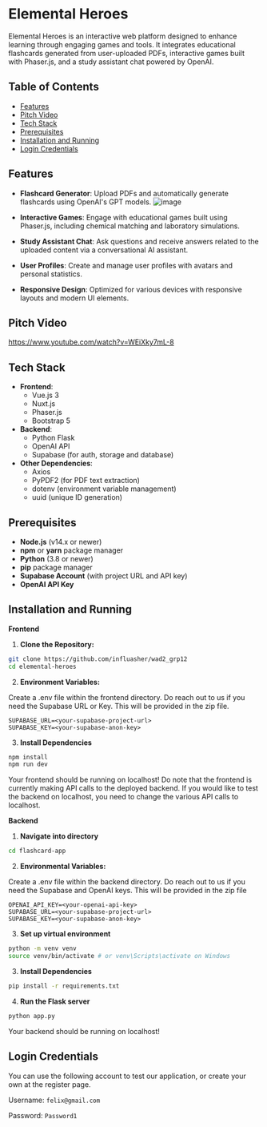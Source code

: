 ﻿# Elemental Heroes

Elemental Heroes is an interactive web platform designed to enhance learning through engaging games and tools. It integrates educational flashcards generated from user-uploaded PDFs, interactive games built with Phaser.js, and a study assistant chat powered by OpenAI.

## Table of Contents

- [Features](#features)
- [Pitch Video](#pitch-video)
- [Tech Stack](#tech-stack)
- [Prerequisites](#prerequisites)
- [Installation and Running](#installation-and-running)
- [Login Credentials](#login-credentials)

## Features

- **Flashcard Generator**: Upload PDFs and automatically generate flashcards using OpenAI's GPT models.
![image](https://github.com/user-attachments/assets/ff5a4c22-917e-46cd-b11f-02b69d4be0cc)

- **Interactive Games**: Engage with educational games built using Phaser.js, including chemical matching and laboratory simulations.
- **Study Assistant Chat**: Ask questions and receive answers related to the uploaded content via a conversational AI assistant.
- **User Profiles**: Create and manage user profiles with avatars and personal statistics.
- **Responsive Design**: Optimized for various devices with responsive layouts and modern UI elements.

## Pitch Video
https://www.youtube.com/watch?v=WEiXky7mL-8

## Tech Stack

- **Frontend**:
  - Vue.js 3
  - Nuxt.js
  - Phaser.js
  - Bootstrap 5
- **Backend**:
  - Python Flask
  - OpenAI API
  - Supabase (for auth, storage and database)
- **Other Dependencies**:
  - Axios
  - PyPDF2 (for PDF text extraction)
  - dotenv (environment variable management)
  - uuid (unique ID generation)

## Prerequisites

- **Node.js** (v14.x or newer)
- **npm** or **yarn** package manager
- **Python** (3.8 or newer)
- **pip** package manager
- **Supabase Account** (with project URL and API key)
- **OpenAI API Key**

## Installation and Running

**Frontend**

1. **Clone the Repository:**

```bash
git clone https://github.com/influasher/wad2_grp12
cd elemental-heroes
```

2. **Environment Variables:**

Create a .env file within the frontend directory. Do reach out to us if you need the Supabase URL or Key. This will be provided in the zip file.

```env
SUPABASE_URL=<your-supabase-project-url>
SUPABASE_KEY=<your-supabase-anon-key>
```

3. **Install Dependencies**

```bash
npm install
npm run dev
```

Your frontend should be running on localhost! Do note that the frontend is currently making API calls to the deployed backend. If you would like to test the backend on localhost, you need to change the various API calls to localhost. 

**Backend**

1. **Navigate into directory**

```bash
cd flashcard-app
```

2. **Environmental Variables:**

Create a .env file within the backend directory. Do reach out to us if you need the Supabase and OpenAI keys. This will be provided in the zip file

```env
OPENAI_API_KEY=<your-openai-api-key>
SUPABASE_URL=<your-supabase-project-url>
SUPABASE_KEY=<your-supabase-anon-key>
```

3. **Set up virtual environment**

```bash
python -m venv venv
source venv/bin/activate # or venv\Scripts\activate on Windows
```

3. **Install Dependencies**

```bash
pip install -r requirements.txt
```

4. **Run the Flask server**

```bash
python app.py
```

Your backend should be running on localhost!

## Login Credentials

You can use the following account to test our application, or create your own at the register page.

Username: ```felix@gmail.com```

Password: ```Password1```
